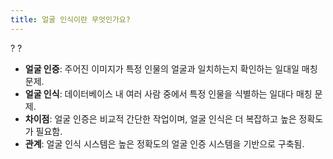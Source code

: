 ```yaml
---
title: 얼굴 인식이란 무엇인가요?
---
```

?
?

- **얼굴 인증**: 주어진 이미지가 특정 인물의 얼굴과 일치하는지 확인하는 일대일 매칭 문제.
- **얼굴 인식**: 데이터베이스 내 여러 사람 중에서 특정 인물을 식별하는 일대다 매칭 문제.
- **차이점**: 얼굴 인증은 비교적 간단한 작업이며, 얼굴 인식은 더 복잡하고 높은 정확도가 필요함.
- **관계**: 얼굴 인식 시스템은 높은 정확도의 얼굴 인증 시스템을 기반으로 구축됨.